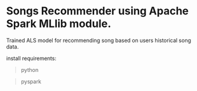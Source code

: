 # Songs Recommender using Apache Spark MLlib module.
Trained ALS model for recommending song based on users historical song data.

install requirements:

> python

> pyspark

